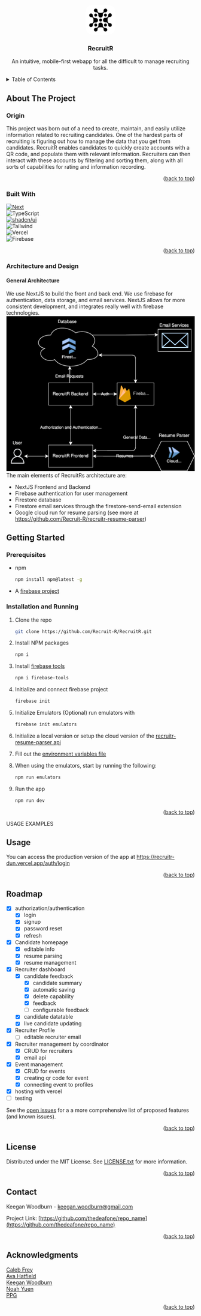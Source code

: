 

<!-- PROJECT LOGO -->
<br />
<div align="center">
  <a href="https://github.com/thedeafone/repo_name">
    <img src="resources/assets/logo-v2-w.png" alt="Logo" width="80" height="80" style="border-radius:20px">
  </a>

<h3 align="center">RecruitR</h3>

  <p align="center">
    An intuitive, mobile-first webapp for all the difficult to manage recruiting tasks.
    <br />
    <!-- <a href="https://github.com/thedeafone/repo_name"><strong>Explore the docs »</strong></a>
    <br /> -->
    <!-- <br />
    <a href="https://github.com/thedeafone/repo_name">View Demo</a>
    ·
    <a href="https://github.com/thedeafone/repo_name/issues/new?labels=bug&template=bug-report---.md">Report Bug</a>
    ·
    <a href="https://github.com/thedeafone/repo_name/issues/new?labels=enhancement&template=feature-request---.md">Request Feature</a> -->
  </p>
</div>



<!-- TABLE OF CONTENTS -->
<details>
  <summary>Table of Contents</summary>
  <ol>
    <li>
      <a href="#about-the-project">About The Project</a>
      <ul>
        <li><a href="#origin">Origin</a></li>
        <li><a href="#built-with">Built With</a></li>
        <li><a href="#architecture-and-design">Architecture and Design</a></li>
        <ul>
        <li><a href="#general-architecture">General Architecture</a></li>
        </ul>
      </ul>
    </li>
    <li>
      <a href="#getting-started">Getting Started</a>
      <ul>
        <li><a href="#prerequisites">Prerequisites</a></li>
        <li><a href="#installation">Installation</a></li>
      </ul>
    </li>
    <li><a href="#usage">Usage</a></li>
    <li><a href="#roadmap">Roadmap</a></li>
    <!-- <li><a href="#contributing">Contributing</a></li> -->
    <li><a href="#license">License</a></li>
    <li><a href="#contact">Contact</a></li>
    <li><a href="#acknowledgments">Acknowledgments</a></li>
  </ol>
</details>



<!-- ABOUT THE PROJECT -->
## About The Project

<!-- [![Product Name Screen Shot][product-screenshot]](https://example.com) -->
### Origin
This project was born out of a need to create, maintain, and easily utilize information related to recruiting candidates. One of the hardest parts of recruiting is figuring out how to manage the data that you get from candidates. RecruitR enables candidates to quickly create accounts with a QR code, and populate them with relevant information. Recruiters can then interact with these accounts by filtering and sorting them, along with all sorts of capabilities for rating and information recording.
<p align="right">(<a href="#readme-top">back to top</a>)</p>



### Built With

[![Next][Next.js]][Next-url] \
![TypeScript](https://img.shields.io/badge/typescript-%23007ACC.svg?style=for-the-badge&logo=typescript&logoColor=white) \
[![shadcn/ui](https://img.shields.io/badge/shadcn%2Fui-000?style=for-the-badge&logo=shadcnui&logoColor=fff)](#) \
![Tailwind](https://img.shields.io/badge/tailwindcss-0F172A?style=for-the-badge&logo=tailwindcss) \
![Vercel](https://img.shields.io/badge/vercel-%23000000.svg?style=for-the-badge&logo=vercel&logoColor=white) \
![Firebase](https://img.shields.io/badge/firebase-a08021?style=for-the-badge&logo=firebase&logoColor=ffcd34)


<p align="right">(<a href="#readme-top">back to top</a>)</p>


### Architecture and Design
#### General Architecture
We use NextJS to build the front and back end. We use firebase for authentication, data storage, and email services. NextJS allows for more consistent development, and integrates really well with firebase technologies. \
<img src="./documentation/diagrams/general-recruitr-architecture.svg" />
<br />
The main elements of RecruitRs architecture are:
- NextJS Frontend and Backend
- Firebase authentication for user management
- Firestore database
- Firestore email services through the firestore-send-email extension
- Google cloud run for resume parsing (see more at https://github.com/Recruit-R/recruitr-resume-parser)




<!-- GETTING STARTED -->
## Getting Started

### Prerequisites

* npm
  ```sh
  npm install npm@latest -g
  ```
* A [firebase project](https://firebase.google.com/) 

### Installation and Running

1. Clone the repo
   ```sh
   git clone https://github.com/Recruit-R/RecruitR.git
   ```
2. Install NPM packages
   ```sh
   npm i
   ```
3. Install [firebase tools](https://www.npmjs.com/package/firebase-tools)
   ```sh
   npm i firebase-tools
   ```
4. Initialize and connect firebase project
    ```sh
    firebase init
    ```
5. Initialize Emulators (Optional)
    run emulators with
    ```sh
    firebase init emulators
    ```
6. Initialize a local version or setup the cloud version of the [recruitr-resume-parser api](https://github.com/Recruit-R/recruitr-resume-parser)

7. Fill out the [environment variables file](./.env.example)

8. When using the emulators, start by running the following:
    ```sh
    npm run emulators
    ```
9. Run the app
    ```sh
    npm run dev
    ```

<p align="right">(<a href="#readme-top">back to top</a>)</p>



USAGE EXAMPLES 
## Usage
You can access the production version of the app at https://recruitr-dun.vercel.app/auth/login

<p align="right">(<a href="#readme-top">back to top</a>)</p>



<!-- ROADMAP -->
## Roadmap
- [x] authorization/authentication
    - [x] login
    - [x] signup
    - [x] password reset
    - [x] refresh
- [x] Candidate homepage
    - [x] editable info
    - [x] resume parsing
    - [x] resume management
- [x] Recruiter dashboard
    - [x] candidate feedback
        - [x] candidate summary
        - [x] automatic saving
        - [x] delete capability
        - [x] feedback
        - [ ] configurable feedback
    - [x] candidate datatable
    - [x] live candidate updating
- [x] Recruiter Profile
    - [ ] editable recruiter email
- [x] Recruiter management by coordinator
    - [x] CRUD for recruiters
    - [x] email api
- [x] Event management
    - [x] CRUD for events
    - [x] creating qr code for event
    - [x] connecting event to profiles
- [x] hosting with vercel
- [ ] testing

See the [open issues](https://github.com/Recruit-R/RecruitR/issues) for a a more comprehensive list of proposed features (and known issues).

<p align="right">(<a href="#readme-top">back to top</a>)</p>



<!-- CONTRIBUTING -->
<!-- ## Contributing

Contributions are what make the open source community such an amazing place to learn, inspire, and create. Any contributions you make are **greatly appreciated**.

If you have a suggestion that would make this better, please fork the repo and create a pull request. You can also simply open an issue with the tag "enhancement".
Don't forget to give the project a star! Thanks again!

1. Fork the Project
2. Create your Feature Branch (`git checkout -b feature/AmazingFeature`)
3. Commit your Changes (`git commit -m 'Add some AmazingFeature'`)
4. Push to the Branch (`git push origin feature/AmazingFeature`)
5. Open a Pull Request

<p align="right">(<a href="#readme-top">back to top</a>)</p> -->



<!-- LICENSE -->
## License

Distributed under the MIT License. See [LICENSE.txt](LICENSE.txt) for more information.

<p align="right">(<a href="#readme-top">back to top</a>)</p>



<!-- CONTACT -->
## Contact

Keegan Woodburn - keegan.woodburn@gmail.com

Project Link: [https://github.com/thedeafone/repo_name](https://github.com/thedeafone/repo_name)

<p align="right">(<a href="#readme-top">back to top</a>)</p>



<!-- ACKNOWLEDGMENTS -->
## Acknowledgments

[Caleb Frey](https://github.com/freycp20)\
[Ava Hatfield](https://github.com/avaHatfield)\
[Keegan Woodburn](https://github.com/TheDeafOne)\
[Noah Yuen](https://github.com/NoYuen)\
[PPG](https://www.ppg.com/en-US)

<p align="right">(<a href="#readme-top">back to top</a>)</p>


<!-- MARKDOWN LINKS & IMAGES -->
<!-- https://www.markdownguide.org/basic-syntax/#reference-style-links -->
[contributors-shield]: https://img.shields.io/github/contributors/thedeafone/repo_name.svg?style=for-the-badge
[contributors-url]: https://github.com/thedeafone/repo_name/graphs/contributors
[forks-shield]: https://img.shields.io/github/forks/thedeafone/repo_name.svg?style=for-the-badge
[forks-url]: https://github.com/thedeafone/repo_name/network/members
[stars-shield]: https://img.shields.io/github/stars/thedeafone/repo_name.svg?style=for-the-badge
[stars-url]: https://github.com/thedeafone/repo_name/stargazers
[issues-shield]: https://img.shields.io/github/issues/thedeafone/repo_name.svg?style=for-the-badge
[issues-url]: https://github.com/thedeafone/repo_name/issues
[license-shield]: https://img.shields.io/github/license/thedeafone/repo_name.svg?style=for-the-badge
[license-url]: https://github.com/thedeafone/repo_name/blob/master/LICENSE.txt
[linkedin-shield]: https://img.shields.io/badge/-LinkedIn-black.svg?style=for-the-badge&logo=linkedin&colorB=555
[linkedin-url]: https://linkedin.com/in/linkedin_username
[product-screenshot]: images/screenshot.png
[Next.js]: https://img.shields.io/badge/next.js-000000?style=for-the-badge&logo=nextdotjs&logoColor=white
[Next-url]: https://nextjs.org/
[React.js]: https://img.shields.io/badge/React-20232A?style=for-the-badge&logo=react&logoColor=61DAFB
[React-url]: https://reactjs.org/
[Vue.js]: https://img.shields.io/badge/Vue.js-35495E?style=for-the-badge&logo=vuedotjs&logoColor=4FC08D
[Vue-url]: https://vuejs.org/
[Angular.io]: https://img.shields.io/badge/Angular-DD0031?style=for-the-badge&logo=angular&logoColor=white
[Angular-url]: https://angular.io/
[Svelte.dev]: https://img.shields.io/badge/Svelte-4A4A55?style=for-the-badge&logo=svelte&logoColor=FF3E00
[Svelte-url]: https://svelte.dev/
[Laravel.com]: https://img.shields.io/badge/Laravel-FF2D20?style=for-the-badge&logo=laravel&logoColor=white
[Laravel-url]: https://laravel.com
[Bootstrap.com]: https://img.shields.io/badge/Bootstrap-563D7C?style=for-the-badge&logo=bootstrap&logoColor=white
[Bootstrap-url]: https://getbootstrap.com
[JQuery.com]: https://img.shields.io/badge/jQuery-0769AD?style=for-the-badge&logo=jquery&logoColor=white
[JQuery-url]: https://jquery.com 
[Firebase-url]: https://img.shields.io/badge/firebase-a08021?style=for-the-badge&logo=firebase&logoColor=ffcd34
